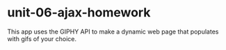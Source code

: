 # unit-06-ajax-homework
This app uses the GIPHY API to make a dynamic web page that populates with gifs of your choice. 

